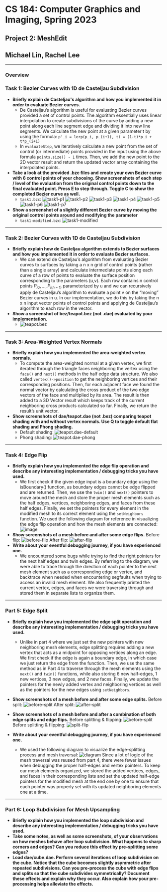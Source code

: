 # CS 184: Computer Graphics and Imaging, Spring 2023

## Project 2: MeshEdit
## Michael Lin, Rachel Lee
 *** 
### Overview
### Task 1: Bezier Curves with 1D de Casteljau Subdivision
- **Briefly explain de Casteljau's algorithm and how you implemented it in order to evaluate Bezier curves.**
    - De Casteljau’s algorithm is useful for evaluating Bezier curves provided a set of control points. The algorithm essentially uses linear interpolation to create subdivisions of the curve by adding a new point along each line segment edge and dividing it into new line segments. We calculate the new point at a given parameter t by using the formula: ```p'_i = lerp(p_i, p_(i+1), t) = (1-t)*p_i + t*p_(i+1)```
    - In ```evaluateStep```, we iteratively calculate a new point from the set of control (or intermediate) points provided in the input using the above formula ```points.size() - 1``` times. Then, we add the new point to the 2D vector result and return the updated vector array containing the interpolated points.
- **Take a look at the provided .bzc files and create your own Bezier curve with 6 control points of your choosing. Show screenshots of each step / level of the evaluation from the original control points down to the final evaluated point. Press E to step through. Toggle C to show the completed Bezier curve as well.**
    - ```task1.bzc```:
    ![task1-p1](./images/task1/task1p1.png)
    ![task1-p2](./images/task1/task1p2.png)
    ![task1-p3](./images/task1/task1p3.png)
    ![task1-p4](./images/task1/task1p4.png)
    ![task1-p5](./images/task1/task1p5.png)
    ![task1-p6](./images/task1/task1p6.png)
    ![task1-p7](./images/task1/task1p7.png)
- **Show a screenshot of a slightly different Bezier curve by moving the original control points around and modifying the parameter**
    - ```task1-modified.bzc```:
    ![task1-modified](./images/task1/task1-modified.png)
 *** 
### Task 2: Bezier Curves with 1D de Casteljau Subdivision
- **Briefly explain how de Casteljau algorithm extends to Bezier surfaces and how you implemented it in order to evaluate Bezier surfaces.**
    - We can extend de Casteljau’s algorithm from evaluating Bezier curves to surfaces by taking a n x n grid of control points (rather than a single array) and calculate intermediate points along each curve of a row of points to evaluate the surface position corresponding to the parameters (u,v). Each row contains n control points ${P_{i0}, …, P_{i(n-1)}}$ parameterized by u and we can recursively apply de Casteljau’s algorithm to evaluate a point v on the “moving” Bezier curves in u. In our implementation, we do this by taking the n x n input vector points of control points and applying de Casteljau’s algorithm to each row in the vector.
- **Show a screenshot of bez/teapot.bez (not .dae) evaluated by your implementation.**
    - ![teapot.bez](./images/task2.png)

***
### Task 3: Area-Weighted Vertex Normals
- **Briefly explain how you implemented the area-weighted vertex normals.**
    - To compute the area-weighted normal at a given vertex, we first iterated through the triangle faces neighboring the vertex using the ```face()``` and ```next()``` methods in the half edge data structure. We also called ```vertex()->position``` to get the neighboring vertices and their corresponding positions. Then, for each adjacent face we found the normal vector by calculating the cross product of the two edge vectors of the face and multiplied by its area. The result is then added to a 3D Vector result which keeps track of the current neighboring cross products calculated so far. Finally, we return the result’s unit vector. 
- **Show screenshots of dae/teapot.dae (not .bez) comparing teapot shading with and without vertex normals. Use Q to toggle default flat shading and Phong shading.**
    - Default shading:
        ![teapot.dae-default](./images/task3/task3-default.png)
    - Phong shading:
        ![teapot.dae-phong](./images/task3/task3-shading.png)
***

### Task 4: Edge Flip
- **Briefly explain how you implemented the edge flip operation and describe any interesting implementation / debugging tricks you have used.**
    - We first check if the given edge input is a boundary edge using the isBoundary() function, as boundary edges cannot be edge flipped and are returned. Then, we use the ```twin()``` and ```next()``` pointers to move around the mesh and store the proper mesh elements such as the half edges, vertices, neighboring edges, and faces from these half edges. Finally, we set the pointers for every element in the modified mesh to its correct element using the ```setNeighbors``` function. We used the following diagram for reference in visualizing the edge flip operation and how the mesh elements are connected: 
    ![image](./images/task4/image.png)
- **Show screenshots of a mesh before and after some edge flips.**
Before flip:
![before-flip](./images/task4/before-flip.png)
After flip:
![after-flip](./images/task4/after-flip.png)
- **Write about your eventful debugging journey, if you have experienced one.**
    - We encountered some bugs while trying to find the right pointers for the next half edges and twin edges. By referring to the diagram, we were able to trace through the direction of each pointer to the next mesh element such as a corresponding edge or vertex, and backtrace when needed when encountering segfaults when trying to access an invalid mesh element. We also frequently printed the current vertex, edges, and faces we were traversing through and stored them in separate lists to organize them.
***
### Part 5: Edge Split
- **Briefly explain how you implemented the edge split operation and describe any interesting implementation / debugging tricks you have used.**
    - Unlike in part 4 where we just set the new pointers with new neighboring mesh elements, edge splitting requires adding a new vertex that acts as a midpoint for opposing vertices along an edge. We first check if the edge is again a boundary edge, in which case we just return the edge from the function. Then, we use the same method as in Part 4 to traverse through the mesh elements using the ```next()``` and ```twin()``` functions, while also storing 6 new half-edges, 1 new vertices, 3 new edges, and 2 new faces. Finally, we update the pointers for the newly added vertex and neighboring vertices as well as the pointers for the new edges using ```setNeighbors```.
     
- **Show screenshots of a mesh before and after some edge splits.**
Before split:
![before-split](./images/task5/before-split.png)
After split:
![after-split](./images/task5/after-split.png)
- **Show screenshots of a mesh before and after a combination of both edge splits and edge flips.**
Before splitting & flipping:
![before-split](./images/task5/before-split.png)
Before splitting & flipping:
![split-flip](./images/task5/split-flip.png)
- **Write about your eventful debugging journey, if you have experienced one.**
    - We used the following diagram to visualize the edge-splitting process and mesh traversal: 
![diagram](./images/task5/task5.png)
    Since a lot of logic of the mesh traversal was reused from part 4, there were fewer issues when debugging the proper half-edges and vertex pointers. To keep our mesh elements organized, we stored the added vertices, edges, and faces in their corresponding lists and set the updated half-edge pointers for the modified mesh at the end one by one to ensure that each pointer was properly set with its updated neighboring elements one at a time. 
***
### Part 6: Loop Subdivision for Mesh Upsampling
- **Briefly explain how you implemented the loop subdivision and describe any interesting implementation / debugging tricks you have used.**
- **Take some notes, as well as some screenshots, of your observations on how meshes behave after loop subdivision. What happens to sharp corners and edges? Can you reduce this effect by pre-splitting some edges?**
- **Load dae/cube.dae. Perform several iterations of loop subdivision on the cube. Notice that the cube becomes slightly asymmetric after repeated subdivisions. Can you pre-process the cube with edge flips and splits so that the cube subdivides symmetrically? Document these effects and explain why they occur. Also explain how your pre-processing helps alleviate the effects.**
